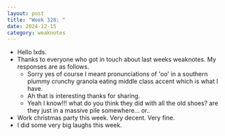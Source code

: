 ```yaml
---
layout: post
title: "Week 328: "
date: 2024-12-15
category: weaknotes
---
```

* Hello lxds.
* Thanks to everyone who got in touch about last weeks weaknotes. My responses are as follows.
  * Sorry yes of course I meant pronunciations of 'oo' in a southern plummy crunchy granola eating middle class accent which is what I have.
  * Ah that is interesting thanks for sharing.
  * Yeah I know!!! what do you think they did with all the old shoes? are they just in a massive pile somewhere... or..
* Work christmas party this week. Very decent. Very fine.
* I did some very big laughs this week.
